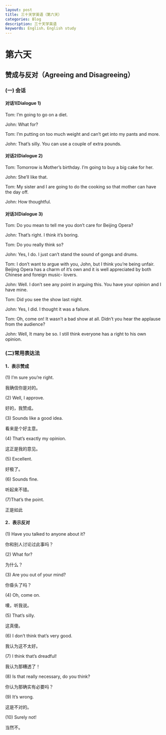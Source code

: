 ```yaml
---
layout: post
title: 三十天学英语（第六天）
categories: Blog
description: 三十天学英语
keywords: English，English study
---
```


# 第六天

## 赞成与反对（Agreeing and Disagreeing）

### (一) 会话

#### 对话1(Dialogue 1)

Tom: I’m going to go on a diet.

John: What for?

Tom: I’m putting on too much weight and can’t get into my pants and more.

John: That’s silly. You can use a couple of extra pounds.

#### 对话2(Dialogue 2)

Tom: Tomorrow is Mother’s birthday. I’m going to buy a big cake for her.

John: She’ll like that.

Tom: My sister and I are going to do the cooking so that mother can have the day off.

John: How thoughtful.

#### 对话3(Dialogue 3)

Tom: Do you mean to tell me you don’t care for Beijing Opera?

John: That’s right. I think it’s boring. 

Tom: Do you really think so?

John: Yes, I do. I just can’t stand the sound of gongs and drums.

Tom: I don’t want to argue with you, John, but I think you’re being unfair. Beijing Opera has a charm of it’s own and it is well appreciated by both Chinese and foreign music- lovers.

John: Well. I don’t see any point in arguing this. You have your opinion and I have mine.

Tom: Did you see the show last night.

John: Yes, I did. I thought it was a failure.

Tom: Oh, come on! It wasn’t a bad show at all. Didn’t you hear the applause from the audience?

John: Well, It many be so. I still think everyone has a right to his own opinion.

### (二)常用表达法

#### 1．表示赞成

(1) I’m sure you’re right.

我确信你是对的。

(2) Well, I approve.

好的，我赞成。

(3) Sounds like a good idea.

看来是个好主意。

(4) That’s exactly my opinion.

这正是我的意见。

(5) Excellent.

好极了。

(6) Sounds fine.

听起来不错。

(7)That’s the point.

正是如此

#### 2．表示反对

(1) Have you talked to anyone about it? 

你和别人讨论过此事吗？

(2) What for? 

为什么？	

(3) Are you out of your mind? 

你昏头了吗？

(4) Oh, come on.

噢，听我说。

(5) That’s silly.

这真傻。

(6) I don’t think that’s very good.

我认为这不太好。

(7) I think that’s dreadful!

我认为那糟透了！

(8) Is that really necessary, do you think?

你认为那确实有必要吗？

(9) It’s wrong.

这是不对的。

(10) Surely not!

当然不。 

